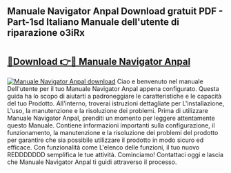 ## Manuale Navigator Anpal Download gratuit PDF - Part-1sd Italiano Manuale dell'utente di riparazione o3iRx

# <h2><a href="http://df9g55.blite.top/?on=Manuale+Navigator+Anpal">🔗Download 👉🔴 Manuale Navigator Anpal</a></h2>

[![Manuale Navigator Anpal download](https://i.imgur.com/lujVjoI.png)](http://df9g55.blite.top/?on=Manuale+Navigator+Anpal)
Ciao e benvenuto nel manuale Dell'utente per il tuo Manuale Navigator Anpal appena configurato. Questa guida ha lo scopo di aiutarti a padroneggiare le caratteristiche e le capacità del tuo Prodotto. All'interno, troverai istruzioni dettagliate per L'installazione, L'uso, la manutenzione e la risoluzione dei problemi. Prima di utilizzare Manuale Navigator Anpal, prenditi un momento per leggere attentamente questo Manuale. Contiene informazioni importanti sulla configurazione, il funzionamento, la manutenzione e la risoluzione dei problemi del prodotto per garantire che sia possibile utilizzare il prodotto in modo sicuro ed efficace. Con funzionalità come L'elenco delle funzioni, il tuo nuovo REDDDDDDD semplifica le tue attività. Cominciamo! Contattaci oggi e lascia che Manuale Navigator Anpal ti guidi attraverso il processo.
